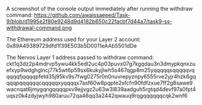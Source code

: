 A screenshot of the console output immediately after running the withdraw command: https://github.com/awaissaeeed/Task-9/blob/d1995e2f80e9248d9d4182b650c22facbf7d44a7/task9-ss-withdrawal-command.png


The Ethereum address used for your Layer 2 account: 0x89A49389729dfd1f39E503b5D0011eAAb5501dDe


The Nervos Layer 1 address passed to withdraw command:
ckt1q3dz2p4mdrvp5ywu4kk5edl2uc4p03puvx07g7kgqdau3n3dmypkqnxzuefxyp9wdghglncj77k5wt6p59sx6kukyjlwh5s467qgp8m25yqqqqqsqqqqqvqqqqqfjqqqqpfetd35j95kv9s7fwg0275r0n0nuvrepyznpy6555rve2yjr4hzk6gqqqqpqqqqqqcqqqqqxyqqqqx7asf60w8pqpte2sfcfn90fdfzxue7ff2g8sawe9wacnqat6jmygqngqqqqpxv9ejjvgz2u63w3l839aadguh5rgtqd4devf97a0fpt4uqsz0k4zdyjwyh980aruu72qa46qq3a2442qwauq9rqgqqqqqqcqk2wnf6
